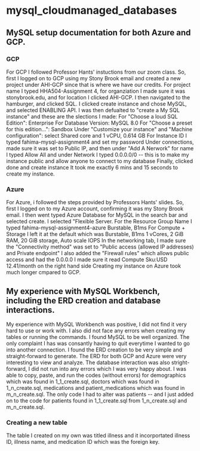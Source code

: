 # mysql_cloudmanaged_databases

## MySQL setup documentation for both Azure and GCP.
### GCP
For GCP I followed Professor Hants' instuctions from our zoom class. So, first I logged on to GCP using my Stony Brook email and created a new project under AHI-GCP since that is where we have our credits. 
For project name I typed HHA504-Assignment 4, for organziation I made sure it was stonybrook.edu, and for location I clicked AHI-GCP. 
I then navigated to the hamburger, and clicked SQL. I clicked create instance and chose MySQL, and selected ENABLING API.
I was then defualted to "create a My SQL instance" and these are the slections I made:
For "Choose a loud SQL Edition": Enterprise 
For Database Version: MySQL 8.0
For "Choose a preset for this edition...": Sandbox
Under "Customize your instance" and "Machine configuration": select Shared core and 1 vCPU, 0.614 GB
For Instance ID I typed fahima-mysql-assignment4 and set my password
Under connections, made sure it was set to Public IP, and then under "Add A Nerwork" for name I typed Allow All and under Network I typed 0.0.0.0/0 -- this is to make my instance public and allow anyone to connect to my database
Finally, clicked done and create instance
It took me exactly 6 mins and 15 seconds to create my instance. 
### Azure
For Azure, i followed the steps provided by Professors Hants' slides. So, first I logged on to my Azure account, confirming it was my Stony Brook email. 
I then went typed Azure Database for MySQL in the search bar and selected create.
I selected "Flexible Server. 
For the Resource Group Name I typed fahima-mysql-assignment4-azure
Burstable, B1ms
For Compute + Storage I left it at the default which was Burstable, B1ms 1 vCores, 2 GiB RAM, 20 GiB storage, Auto scale IOPS
In the networking tab, I made sure the "Connectivity method" was set to "Public access (allowed IP addresses) and Private endpoint"
I also added the "Firewall rules" which allows public access and had the 0.0.0.0
I made sure it read Compute Sku:USD 12.41/month on the right hand side
Creating my instance on Azure took much longer cmpared to GCP.



## My experience with MySQL Workbench, including the ERD creation and database interactions.
My experience with MySQL Workbench was positive, I did not find it very hard to use or work with. I also did not face any errors when creating my tables or running the commands. I found MySQL to be well organized. The only complaint I has was consantly having to quit everytime I wanted to go into another connection. 
I found the ERD creation to be very simple and straight-forward to generate. The ERD for both GCP and Azure were very interesting to view and analyze. 
The database interaction was also stright-forward, I did not run into any errors which I was very happy about. 
I was able to copy, paste, and run the codes (without errors) for demographics which was found in 1_1_create.sql, doctors which was found in 1_n_create.sql, medications and patient_medications which was found in m_n_create.sql. The only code I had to alter was patients -- and I just added on to the code for patients found in 1_1_create.sql from 1_n_create.sql and m_n_create.sql. 

### Creating a new table
The table I created on my own was titled illness and it incorportated illness ID, illness name, and medication ID which was the foreign key. 

